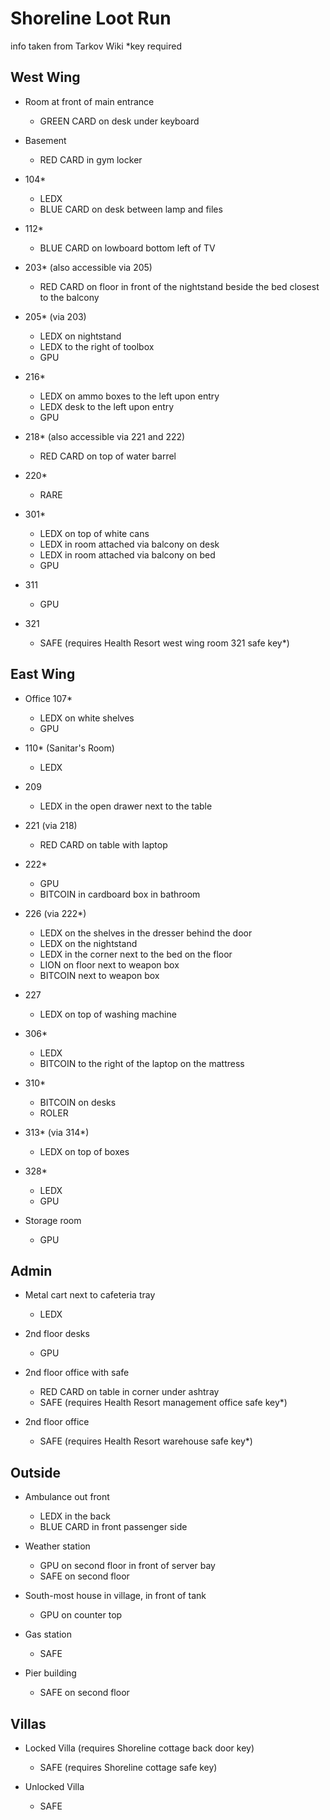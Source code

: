 # Shoreline Loot Run
info taken from Tarkov Wiki
*key required

## West Wing

- Room at front of main entrance
  - GREEN CARD on desk under keyboard

- Basement
  - RED CARD in gym locker

- 104*
  - LEDX
  - BLUE CARD on desk between lamp and files

- 112*
  - BLUE CARD on lowboard bottom left of TV

- 203* (also accessible via 205)
  - RED CARD on floor in front of the nightstand beside the bed closest to the balcony

- 205* (via 203)
  - LEDX on nightstand
  - LEDX to the right of toolbox
  - GPU

- 216*
  - LEDX on ammo boxes to the left upon entry
  - LEDX desk to the left upon entry
  - GPU

- 218* (also accessible via 221 and 222)
  - RED CARD on top of water barrel

- 220*
  - RARE

- 301*
  - LEDX on top of white cans
  - LEDX in room attached via balcony on desk
  - LEDX in room attached via balcony on bed
  - GPU

- 311
  - GPU

- 321
  - SAFE (requires Health Resort west wing room 321 safe key*)


## East Wing

- Office 107*
  - LEDX on white shelves
  - GPU

- 110* (Sanitar's Room)
  - LEDX

- 209
  - LEDX in the open drawer next to the table

- 221 (via 218)
  - RED CARD on table with laptop

- 222*
  - GPU
  - BITCOIN in cardboard box in bathroom

- 226 (via 222*)
  - LEDX on the shelves in the dresser behind the door
  - LEDX on the nightstand
  - LEDX in the corner next to the bed on the floor
  - LION on floor next to weapon box
  - BITCOIN next to weapon box

- 227
  - LEDX on top of washing machine

- 306*
  - LEDX
  - BITCOIN to the right of the laptop on the mattress

- 310*
  - BITCOIN on desks
  - ROLER

- 313* (via 314*)
  - LEDX on top of boxes

- 328*
  - LEDX
  - GPU

- Storage room
  - GPU

## Admin

- Metal cart next to cafeteria tray
  - LEDX

- 2nd floor desks
  - GPU

- 2nd floor office with safe
  - RED CARD on table in corner under ashtray
  - SAFE (requires Health Resort management office safe key*)

- 2nd floor office
  - SAFE (requires Health Resort warehouse safe key*)

## Outside

- Ambulance out front
  - LEDX in the back
  - BLUE CARD in front passenger side

- Weather station
  - GPU on second floor in front of server bay
  - SAFE on second floor

- South-most house in village, in front of tank
  - GPU on counter top

- Gas station
  - SAFE

- Pier building
  - SAFE on second floor

## Villas

- Locked Villa (requires Shoreline cottage back door key)
  - SAFE (requires Shoreline cottage safe key)

- Unlocked Villa
  - SAFE
